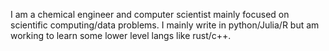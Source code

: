 I am a chemical engineer and computer scientist mainly focused on scientific computing/data problems.
I mainly write in python/Julia/R but am working to learn some lower level langs like rust/c++.
